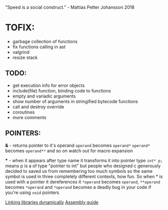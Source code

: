 "Speed is a social construct." - Mattias Petter Johansson 2018

# TOFIX:
- garbage collection of functions
- fix functions calling in ast
- valgrind
- resize stack

## TODO:
- get execution info for error objects
- include(file) function, binding code to functions
- empty and variadic arguments
- show number of arguments in stringified bytecode functions
- call and destroy override
- coroutines
- more comments

## POINTERS:
**&** - returns pointer to it's operand
    `operand` becomes `operand*`
    `operand*` becomes `operand**`
    and so on
    watch out for macro expansion

**\*** - when it appears after type name it transforms it into pointer type 
    `int* p;` means p is a of type "pointer to int" 
    but people who designed c generously decided to saved us from remembering too much symbols so the same symbol is used in three completely different contexts, how fun. So when * is used with a pointer it dereferences it 
    `*operand` becomes `operand`, `**operand` becomes `*operand` 
    and `*operand` becomes a deadly bug in your code if you're using `void`  pointers 

[Linking libraries dynamically](https://github.com/alainfrisch/flexdll)
[Assembly guide](http://www.cs.virginia.edu/~evans/cs216/guides/x86.html)